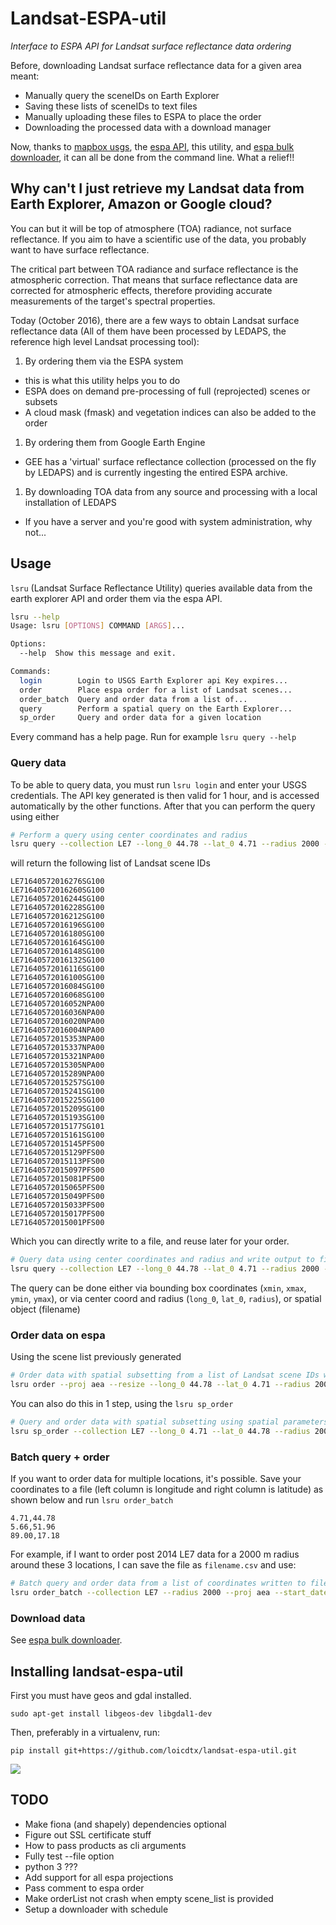 # Landsat-ESPA-util
*Interface to ESPA API for Landsat surface reflectance data ordering*

Before, downloading Landsat surface reflectance data for a given area meant:
- Manually query the sceneIDs on Earth Explorer
- Saving these lists of sceneIDs to text files
- Manually uploading these files to ESPA to place the order
- Downloading the processed data with a download manager

Now, thanks to [mapbox usgs](https://github.com/mapbox/usgs), the [espa API](https://github.com/USGS-EROS/espa-api), this utility, and [espa bulk downloader](https://github.com/USGS-EROS/espa-bulk-downloader), it can all be done from the command line. What a relief!!

## Why can't I just retrieve my Landsat data from Earth Explorer, Amazon or Google cloud?

You can but it will be top of atmosphere (TOA) radiance, not surface reflectance. If you aim to have a scientific use of the data, you probably want to have surface reflectance.

The critical part between TOA radiance and surface reflectance is the atmospheric correction. That means that surface reflectance data are corrected for atmospheric effects, therefore providing accurate measurements of the target's spectral properties.

Today (October 2016), there are a few ways to obtain Landsat surface reflectance data (All of them have been processed by LEDAPS, the reference high level Landsat processing tool):

1. By ordering them via the ESPA system
  - this is what this utility helps you to do
  - ESPA does on demand pre-processing of full (reprojected) scenes or subsets
  - A cloud mask (fmask) and vegetation indices can also be added to the order
1. By ordering them from Google Earth Engine
  - GEE has a 'virtual' surface reflectance collection (processed on the fly by LEDAPS) and is currently ingesting the entired ESPA archive.
1. By downloading TOA data from any source and processing with a local installation of LEDAPS
  - If you have a server and you're good with system administration, why not...


## Usage

`lsru` (Landsat Surface Reflectance Utility) queries available data from the earth explorer API and order them via the espa API.

```sh
lsru --help
Usage: lsru [OPTIONS] COMMAND [ARGS]...

Options:
  --help  Show this message and exit.

Commands:
  login        Login to USGS Earth Explorer api Key expires...
  order        Place espa order for a list of Landsat scenes...
  order_batch  Query and order data from a list of...
  query        Perform a spatial query on the Earth Explorer...
  sp_order     Query and order data for a given location
```

Every command has a help page. Run for example `lsru query --help`

### Query data

To be able to query data, you must run `lsru login` and enter your USGS credentials. The API key generated is then valid for 1 hour, and is accessed automatically by the other functions.
After that you can perform the query using either 

```sh
# Perform a query using center coordinates and radius
lsru query --collection LE7 --long_0 44.78 --lat_0 4.71 --radius 2000 --start_date 2015-01-01
```
will return the following list of Landsat scene IDs

```
LE71640572016276SG100
LE71640572016260SG100
LE71640572016244SG100
LE71640572016228SG100
LE71640572016212SG100
LE71640572016196SG100
LE71640572016180SG100
LE71640572016164SG100
LE71640572016148SG100
LE71640572016132SG100
LE71640572016116SG100
LE71640572016100SG100
LE71640572016084SG100
LE71640572016068SG100
LE71640572016052NPA00
LE71640572016036NPA00
LE71640572016020NPA00
LE71640572016004NPA00
LE71640572015353NPA00
LE71640572015337NPA00
LE71640572015321NPA00
LE71640572015305NPA00
LE71640572015289NPA00
LE71640572015257SG100
LE71640572015241SG100
LE71640572015225SG100
LE71640572015209SG100
LE71640572015193SG100
LE71640572015177SG101
LE71640572015161SG100
LE71640572015145PFS00
LE71640572015129PFS00
LE71640572015113PFS00
LE71640572015097PFS00
LE71640572015081PFS00
LE71640572015065PFS00
LE71640572015049PFS00
LE71640572015033PFS00
LE71640572015017PFS00
LE71640572015001PFS00
```

Which you can directly write to a file, and reuse later for your order.

```sh
# Query data using center coordinates and radius and write output to file
lsru query --collection LE7 --long_0 44.78 --lat_0 4.71 --radius 2000 --start_date 2015-01-01 > ~/sceneList.txt
```

The query can be done either via bounding box coordinates (`xmin`, `xmax`, `ymin`, `ymax`), or via center coord and radius (`long_0`, `lat_0`, `radius`), or spatial object (filename)

### Order data on espa

Using the scene list previously generated

```sh
# Order data with spatial subsetting from a list of Landsat scene IDs written to file
lsru order --proj aea --resize --long_0 44.78 --lat_0 4.71 --radius 2000 ~/sceneList.txt
```

You can also do this in 1 step, using the `lsru sp_order`

```sh
# Query and order data with spatial subsetting using spatial parameters (center coordinates and radius in this case)
lsru sp_order --collection LE7 --long_0 4.71 --lat_0 44.78 --radius 2000 --start_date 2015-01-01 --proj aea --resize
```


### Batch query + order

If you want to order data for multiple locations, it's possible. Save your coordinates to a file (left column is longitude and right column is latitude) as shown below and run `lsru order_batch`

```
4.71,44.78
5.66,51.96
89.00,17.18
```

For example, if I want to order post 2014 LE7 data for a 2000 m radius around these 3 locations, I can save the file as `filename.csv` and use:

```sh
# Batch query and order data from a list of coordinates written to file
lsru order_batch --collection LE7 --radius 2000 --proj aea --start_date 2014-01-01 --resize filename.csv
```

### Download data

See [espa bulk downloader](https://github.com/USGS-EROS/espa-bulk-downloader).


## Installing landsat-espa-util

First you must have geos and gdal installed.

```
sudo apt-get install libgeos-dev libgdal1-dev
```

Then, preferably in a virtualenv, run:

```
pip install git+https://github.com/loicdtx/landsat-espa-util.git
```

![](https://i.imgflip.com/1c7eet.jpg)


## TODO

- Make fiona (and shapely) dependencies optional
- Figure out SSL certificate stuff
- How to pass products as cli arguments
- Fully test --file option
- python 3 ???
- Add support for all espa projections
- Pass comment to espa order
- Make orderList not crash when empty scene_list is provided
- Setup a downloader with schedule